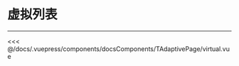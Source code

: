 # 虚拟列表

---

<common-code-format sourceHeight>
  <docsComponents-TAdaptivePage-virtual slot="source"></docsComponents-TAdaptivePage-virtual>

<<< @/docs/.vuepress/components/docsComponents/TAdaptivePage/virtual.vue
</common-code-format>
